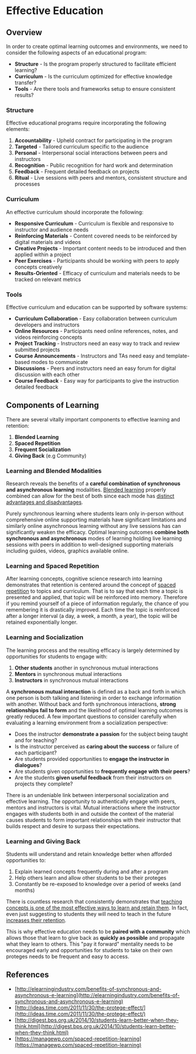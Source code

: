 # Effective Education

## Overview

In order to create optimal learning outcomes and environments, we need to consider the following aspects of an educational program:

* **Structure** - Is the program properly structured to facilitate efficient learning?
* **Curriculum** - Is the curriculum optimized for effective knowledge transfer?
* **Tools** - Are there tools and frameworks setup to ensure consistent results? 

### Structure

Effective educational programs require incorporating the following elements:

1. **Accountability** - Upheld contract for participating in the program
2. **Targeted** - Tailored curriculum specific to the audience
3. **Personal** - Interpersonal social interactions between peers and instructors
4. **Recognition** - Public recognition for hard work and determination
5. **Feedback** - Frequent detailed feedback on projects
6. **Ritual** - Live sessions with peers and mentors, consistent structure and processes

### Curriculum

An effective curriculum should incorporate the following:

* **Responsive Curriculum** - Curriculum is flexible and responsive to instructor and audience needs
* **Reinforcing Materials** - Content covered needs to be reinforced by digital materials and videos
* **Creative Projects** - Important content needs to be introduced and then applied within a project
* **Peer Exercises** - Participants should be working with peers to apply concepts creatively
* **Results-Oriented** - Efficacy of curriculum and materials needs to be tracked on relevant metrics

### Tools

Effective curriculum and education can be supported by software systems:

* **Curriculum Collaboration** - Easy collaboration between curriculum developers and instructors
* **Online Resources** - Participants need online references, notes, and videos reinforcing concepts
* **Project Tracking** - Instructors need an easy way to track and review submitted projects
* **Course Announcements** - Instructors and TAs need easy and template-based modes to communicate
* **Discussions** - Peers and instructors need an easy forum for digital discussion with each other
* **Course Feedback** - Easy way for participants to give the instruction detailed feedback

## Components of Learning

There are several vitally important components to effective learning and retention:

1. **Blended Learning**
2. **Spaced Repetition**
3. **Frequent Socialization**
4. **Giving Back** \(e.g Community\)

### Learning and Blended Modalities

Research reveals the benefits of a **careful combination of synchronous and asynchronous learning** modalities. [Blended learning](http://en.wikipedia.org/wiki/Blended_learning) properly combined can allow for the best of both since each mode has [distinct advantages and disadvantages](http://elearningindustry.com/benefits-of-synchronous-and-asynchronous-e-learning).

Purely synchronous learning where students learn only in-person without comprehensive online supporting materials have significant limitations and similarly online asynchronous learning without any live sessions has can significantly weaken the efficacy. Optimal learning outcomes **combine both synchronous and asynchronous** modes of learning holding live learning sessions with peers in addition to well-designed supporting materials including guides, videos, graphics available online.

### Learning and Spaced Repetition

After learning concepts, cognitive science research into learning demonstrates that retention is centered around the concept of [spaced repetition](https://managewp.com/spaced-repetition-learning) to topics and curriculum. That is to say that each time a topic is presented and applied, that topic will be reinforced into memory. Therefore if you remind yourself of a piece of information regularly, the chance of you remembering it is drastically improved. Each time the topic is reinforced after a longer interval \(a day, a week, a month, a year\), the topic will be retained exponentially longer.

### Learning and Socialization

The learning process and the resulting efficacy is largely determined by opportunities for students to engage with:

1. **Other students** another in synchronous mutual interactions
2. **Mentors** in synchronous mutual interactions
3. **Instructors** in synchronous mutual interactions

A **synchronous mutual interaction** is defined as a back and forth in which one person is both talking and listening in order to exchange information with another. Without back and forth synchronous interactions, **strong relationships fail to form** and the likelihood of optimal learning outcomes is greatly reduced. A few important questions to consider carefully when evaluating a learning environment from a socialization perspective:

* Does the instructor **demonstrate a passion** for the subject being taught and for teaching?
* Is the instructor perceived as **caring about the success** or failure of each participant?
* Are students provided opportunities to **engage the instructor in dialogues**?
* Are students given opportunities to **frequently engage with their peers**?
* Are the students **given useful feedback** from their instructors on projects they complete?

There is an undeniable link between interpersonal socialization and effective learning. The opportunity to authentically engage with peers, mentors and instructors is vital. Mutual interactions where the instructor engages with students both in and outside the context of the material causes students to form important relationships with their instructor that builds respect and desire to surpass their expectations.

### Learning and Giving Back

Students will understand and retain knowledge better when afforded opportunities to:

1. Explain learned concepts frequently during and after a program
2. Help others learn and allow other students to be their proteges
3. Constantly be re-exposed to knowledge over a period of weeks \(and months\)

There is countless research that consistently demonstrates that [teaching concepts is one of the most effective ways to learn and retain them](http://ideas.time.com/2011/11/30/the-protege-effect/). In fact, even just suggesting to students they will need to teach in the future [increases their retention](http://digest.bps.org.uk/2014/10/students-learn-better-when-they-think.html).

This is why effective education needs to be **paired with a community** which allows those that learn to give back as **quickly as possible** and propagate what they learn to others. This "pay it forward" mentality needs to be encouraged early and opportunities for students to take on their own proteges needs to be frequent and easy to access.

## References

* [http://elearningindustry.com/benefits-of-synchronous-and-asynchronous-e-learning](http://elearningindustry.com/benefits-of-synchronous-and-asynchronous-e-learning)
* [http://ideas.time.com/2011/11/30/the-protege-effect/](http://ideas.time.com/2011/11/30/the-protege-effect/)
* [http://digest.bps.org.uk/2014/10/students-learn-better-when-they-think.html](http://digest.bps.org.uk/2014/10/students-learn-better-when-they-think.html)
* [https://managewp.com/spaced-repetition-learning](https://managewp.com/spaced-repetition-learning)

